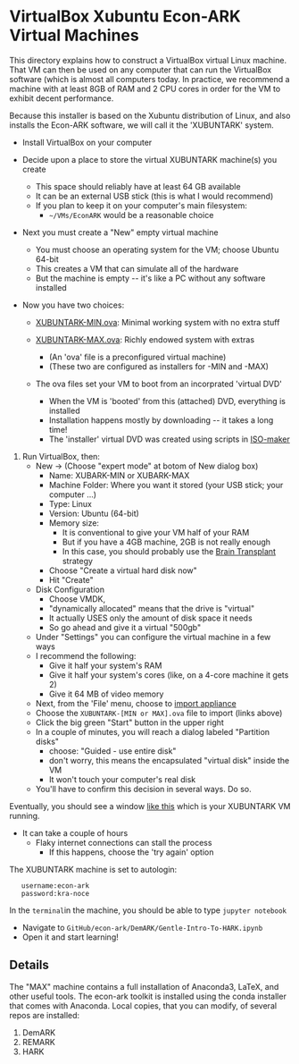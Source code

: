 # VirtualBox Xubuntu Econ-ARK Virtual Machines

This directory explains how to construct a VirtualBox virtual Linux machine.  That VM can then be used on any computer that can run the VirtualBox software (which is almost all computers today.  In practice, we recommend a machine with at least 8GB of RAM and 2 CPU cores in order for the VM to exhibit decent performance.

Because this installer is based on the Xubuntu distribution of Linux, and also installs the Econ-ARK software, we will call it the 'XUBUNTARK' system.

*  Install VirtualBox on your computer
*  Decide upon a place to store the virtual XUBUNTARK machine(s) you create
   * This space should reliably have at least 64 GB available
   * It can be an external USB stick (this is what I would recommend)
   * If you plan to keep it on your computer's main filesystem:
      * `~/VMs/EconARK` would be a reasonable choice

* Next you must create a "New" empty virtual machine
   * You must choose an operating system for the VM; choose Ubuntu 64-bit
   * This creates a VM that can simulate all of the hardware
   * But the machine is empty -- it's like a PC without any software installed
  
*  Now you have two choices:
   * [XUBUNTARK-MIN.ova](https://drive.google.com/file/d/1FfcQQIAHxlm38ark6GhSfVJfRL2lF4tt/view?usp=sharing): Minimal working system with no extra stuff
   * [XUBUNTARK-MAX.ova](https://drive.google.com/file/d/1HGZbrlamgjOcrQcPjmUyUju97Gm5mHIZ/view?usp=sharing): Richly endowed system with extras
      * (An 'ova' file is a preconfigured virtual machine)
	  * (These two are configured as installers for -MIN and -MAX)
	  
   * The ova files set your VM to boot from an incorprated 'virtual DVD'
      * When the VM is 'booted' from this (attached) DVD, everything is installed
	  * Installation happens mostly by downloading -- it takes a long time!
	  * The 'installer' virtual DVD was created using scripts in [ISO-maker](./ISO-maker)
1. Run VirtualBox, then:
   * New -> (Choose "expert mode" at botom of New dialog box)
      * Name: XUBARK-MIN or XUBARK-MAX
	  * Machine Folder: Where you want it stored (your USB stick; your computer ...)
	  * Type: Linux
	  * Version: Ubuntu (64-bit)
	  * Memory size: 
	      * It is conventional to give your VM half of your RAM
	      * But if you have a 4GB machine, 2GB is not really enough
		  * In this case, you should probably use the [Brain Transplant]() strategy
	  * Choose "Create a virtual hard disk now"
	  * Hit "Create"
   * Disk Configuration
      * Choose VMDK, 
	  * "dynamically allocated" means that the drive is "virtual"
	  * It actually USES only the amount of disk space it needs
	  * So go ahead and give it a virtual "500gb"
   * Under "Settings" you can configure the virtual machine in a few ways
   * I recommend the following:
      * Give it half your system's RAM
	  * Give it half your system's cores (like, on a 4-core machine it gets 2)
	  * Give it 64 MB of video memory
   * Next, from the 'File' menu, choose to [import appliance](./Import-Appliance.png)
   * Choose the `XUBUNTARK-[MIN or MAX].ova` file to import (links above)
   * Click the big green "Start" button in the upper right
   * In a couple of minutes, you will reach a dialog labeled "Partition disks"
       * choose: "Guided - use entire disk"
	   * don't worry, this means the encapsulated "virtual disk" inside the VM
	   * It won't touch your computer's real disk
   * You'll have to confirm this decision in several ways. Do so.

Eventually, you should see a window [like this](./XUBUNTARK-At-Startup.png) which is your XUBUNTARK VM running.

* It can take a couple of hours
   * Flaky internet connections can stall the process
      * If this happens, choose the 'try again' option

The XUBUNTARK machine is set to autologin:
```
   username:econ-ark
   password:kra-noce
```
In the `terminal`in the machine, you should be able to type `jupyter notebook`
   * Navigate to `GitHub/econ-ark/DemARK/Gentle-Intro-To-HARK.ipynb`
   * Open it and start learning!

## Details

The "MAX" machine contains a full installation of Anaconda3, LaTeX,
and other useful tools. The econ-ark toolkit is installed using the
conda installer that comes with Anaconda.  Local copies, that you can
modify, of several repos are installed:

1. DemARK
1. REMARK
1. HARK
